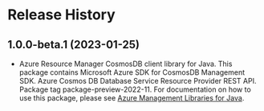 # Release History

## 1.0.0-beta.1 (2023-01-25)

- Azure Resource Manager CosmosDB client library for Java. This package contains Microsoft Azure SDK for CosmosDB Management SDK. Azure Cosmos DB Database Service Resource Provider REST API. Package tag package-preview-2022-11. For documentation on how to use this package, please see [Azure Management Libraries for Java](https://aka.ms/azsdk/java/mgmt).
